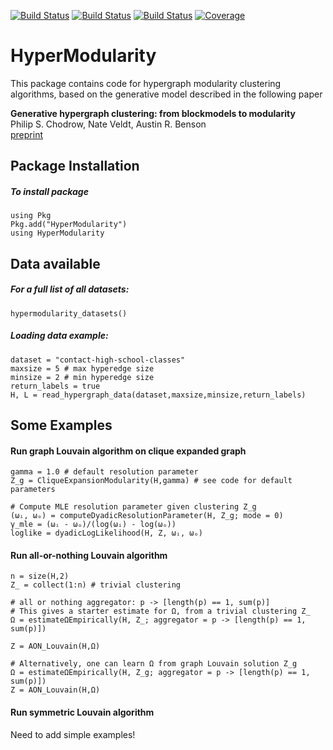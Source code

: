 [![Build Status](https://github.com/nveldt/HyperModularity/workflows/CI/badge.svg)](https://github.com/nveldt/HyperModularity/actions)
[![Build Status](https://travis-ci.com/nveldt/HyperModularity.svg?branch=master)](https://travis-ci.com/github/nveldt/HyperModularity)
[![Build Status](https://ci.appveyor.com/api/projects/status/github/nveldt/HyperModularity?svg=true)](https://ci.appveyor.com/project/nveldt/hypermodularity)
[![Coverage](https://codecov.io/gh/nveldt/HyperModularity/branch/master/graph/badge.svg)](https://codecov.io/gh/nveldt/HyperModularity.jl)

# HyperModularity

This package contains code for hypergraph modularity clustering algorithms, based on the generative model described in the following paper

**Generative hypergraph clustering: from blockmodels to modularity**  
Philip S. Chodrow, Nate Veldt, Austin R. Benson  
[preprint](https://arxiv.org/abs/2101.09611)

## Package Installation
##### To install package
```
using Pkg
Pkg.add("HyperModularity")
using HyperModularity
```

## Data available
##### For a full list of all datasets:
```
hypermodularity_datasets()
```
##### Loading data example:
```
dataset = "contact-high-school-classes"
maxsize = 5	# max hyperedge size
minsize = 2	# min hyperedge size
return_labels = true
H, L = read_hypergraph_data(dataset,maxsize,minsize,return_labels)
```

## Some Examples

#### Run graph Louvain algorithm on clique expanded graph

```
gamma = 1.0 # default resolution parameter
Z_g = CliqueExpansionModularity(H,gamma) # see code for default parameters

# Compute MLE resolution parameter given clustering Z_g
(ωᵢ, ωₒ) = computeDyadicResolutionParameter(H, Z_g; mode = 0)
γ_mle = (ωᵢ - ωₒ)/(log(ωᵢ) - log(ωₒ))
loglike = dyadicLogLikelihood(H, Z, ωᵢ, ωₒ)
```

#### Run all-or-nothing Louvain algorithm

```
n = size(H,2)
Z_ = collect(1:n) # trivial clustering

# all or nothing aggregator: p -> [length(p) == 1, sum(p)]
# This gives a starter estimate for Ω, from a trivial clustering Z_
Ω = estimateΩEmpirically(H, Z_; aggregator = p -> [length(p) == 1, sum(p)])

Z = AON_Louvain(H,Ω)

# Alternatively, one can learn Ω from graph Louvain solution Z_g
Ω = estimateΩEmpirically(H, Z_g; aggregator = p -> [length(p) == 1, sum(p)])
Z = AON_Louvain(H,Ω)
```

#### Run symmetric Louvain algorithm

Need to add simple examples!